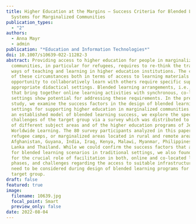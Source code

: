 ```yaml
---
title: Higher Education at the Margins – Success Criteria for Blended Learning
  Systems for Marginalized Communities
publication_types:
  - "2"
authors:
  - Anna Mayr
  - admin
publication: "*Education and Information Technologies*"
doi: 10.1007/s10639-022-11282-3
abstract: Providing access to higher education for people in marginalized
  communities, in particular for refugees, requires to re-think the traditional
  ways of teaching and learning in higher education institutions. The challenges
  of these circumstances both in terms of access to learning materials and the
  opportunity to collaboratively learn with others require specific support via
  appropriate didactical settings. Blended learning arrangements, i.e., settings
  that bring together online learning activities with synchronous, co-located
  settings show potential for addressing these requirements. In the present
  study, we examine the success factors in the design of blended learning
  settings for supporting higher education in marginalized communities. Based on
  an established model of blended learning success, we explore the specific
  challenges of the target group via a survey which was distributed to students
  of different subject areas and of the higher education programs of Jesuit
  Worldwide Learning. The 80 survey participants analyzed in this paper live in
  refugee camps, or marginalized areas located in rural and remote areas in
  Afghanistan, Guyana, India, Iraq, Kenya, Malawi, Myanmar, Philippines, Sri
  Lanka and Thailand. While we could confirm the success factors that also apply
  for blended learning scenarios in traditional settings, we also found evidence
  for the crucial role of facilitation in both, online and co-located learning
  phases, and challenges regarding the access to suitable infrastructure. Both
  need to be considered during design of blended learning programs for this
  target group.
draft: false
featured: true
image:
  filename: 10639.jpg
  focal_point: Smart
  preview_only: false
date: 2022-08-04
---
```


